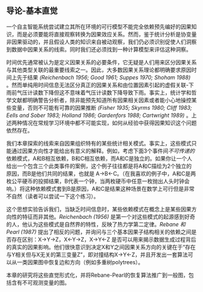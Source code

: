 ## 导论-基本直觉

一个自主智能系统尝试建立其所在环境的可行模型不能完全依赖预先编好的因果知识，而是必须要能将直接观察转换为因果效应关系。然而，鉴于统计分析是协变量非因果驱动的，并且假设人类的知识来自被动观察，我们仍必须识别促使人们洞察到数据中因果关系的线索。同时我们还必须找到一种计算模型来评估这种洞察。

时间优先通常被认为是定义因果关系的必要条件，它无疑是人们用来区分因果关系与其他类型关联的最重要线索之一。因此，大多数因果关系理论都明确要求原因时间上先于结果 *(Reichenbach 1956; Good 1961; Suppes 1970; Shoham 1988)* 。然而单纯用时间信息无法区分真正的因果关系和由位置因素引起的虚假关联-下雨前气压计读数下降但这不意味着气压计读数下降导致下雨。事实上，统计学和哲学文献都明确警告分析者，除非能预先知道所有因果相关因素或者能小心地操控某些变量，否则不可能有可靠的因果推断 *(Fisher 1935; Skyrms 1980; Cliff 1983; Eells and Sober 1983; Holland 1986; Gardenfors 1988; Cartwright 1989)* 。上述两种情况在常规学习环境中都不可能实现，如何从经验中获得因果知识这个问题依然存在。

我们本章探索的线索来自因果组织特有的某些统计相关模式。事实上，这些模式只能通过因果方向性才能给出有意义的解释。例如，考虑下面3个事件间*不可传递的*依赖模式，A和B相互依赖，B和C相互依赖，而A和C是独立的。如果你让一个人给出一个包含三个此类事件的案例，这个例子往往都是将A和C描绘为2个独立的原因，而B是他们共同的结果，也就是 A→B←C。（在我喜欢的例子中，A和C是两枚公平硬币的投掷结果，B代表一个钟，当两枚硬币中任意一枚抛出人头时钟会响。）将这种依赖模式套到B是原因，A和C是结果这种场景在数学上可行但是非常不自然（读者可以尝试一下这个练习）。

这个思想实验告诉我们，当缺乏时间信息时，某些依赖模式在概念上是某些因果方向性的特征而非其他。*Reichenbach (1956)* 是第一个对这些模式的起源感到好奇的人，他认为这些模式是自然界的特性，反映了热力学第二定律。*Rebane 和 Pearl (1987)*  提出了相反的问题，并询问与三个基本因果子结构相关的依赖之间是否存在区别：X→Y→Z，X←Y→Z，X→Y←Z 是否可以用来揭示数据生成过程背后的真实的因果影响。他们很快意识到决定X和Y之间因果关系方向的关键在于“存在与Y相关但与X无关的第三变量Z”，即对撞结构X→Y←Z，并且开发出一套算法可以从一类因果图中恢复边和方向（例如多重树polytrees）。

本章的研究将这些直觉形式化，并将Rebane-Pearl的恢复算法推广到一般图，包括含有不可观测变量的图。